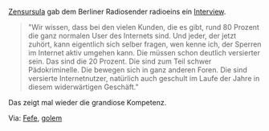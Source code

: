 <!--
.. title: Die schwer pädokriminellen 20 Prozent
.. slug: 800-die-schwer-padokriminellen-20-prozent
.. date: 2009-05-03 01:54:54
.. tags: Politik,Zensur,Internet,Politik
.. description: 
.. type: text
-->

[Zensursula](http://de.wikipedia.org/wiki/Ursula_von_der_Leyen) gab dem Berliner Radiosender radioeins ein [Interview](http://www.radioeins.de/programm/sendungen/eine_stunde_zeit/kopf_der_woche/ursula_von_der_leyen.html).
<!-- TEASER_END -->

>"Wir wissen, dass bei den vielen Kunden, die es gibt, rund 80 Prozent die ganz normalen User des Internets sind. Und jeder, der jetzt zuhört, kann eigentlich sich selber fragen, wen kenne ich, der Sperren im Internet aktiv umgehen kann. Die müssen schon deutlich versierter sein. Das sind die 20 Prozent. Die sind zum Teil schwer Pädokriminelle. Die bewegen sich in ganz anderen Foren. Die sind versierte Internetnutzer, natürlich auch geschult im Laufe der Jahre in diesem widerwärtigen Geschäft."

Das zeigt mal wieder die grandiose Kompetenz.

Via: [Fefe](http://blog.fefe.de/?ts=b70be62f), [golem](http://www.golem.de/0904/66730.html)

